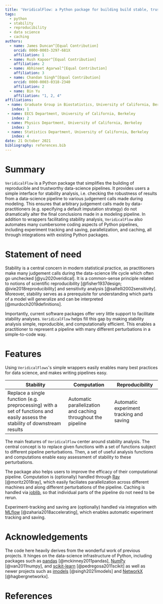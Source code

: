```yaml
---
title: 'VeridicalFlow: a Python package for building build stable, trustworthy data-science pipelines'
tags:
  - python
  - stability
  - reproducibility
  - data science
  - caching
authors:
  - name: James Duncan^[Equal Contribution]
    orcid: 0000-0003-3297-681X
    affiliation: 1
  - name: Rush Kapoor^[Equal Contribution]
    affiliation: 2
  - name: Abhineet Agarwal^[Equal Contribution]
    affiliation: 3
  - name: Chandan Singh^[Equal Contribution]
    orcid: 0000-0003-0318-2340
    affiliation: 2
  - name: Bin Yu
    affiliation: "1, 2, 4"
affiliations:
 - name: Graduate Group in Biostatistics, University of California, Berkeley
   index: 1
 - name: EECS Department, University of California, Berkeley
   index: 2
 - name: Physics Department, University of California, Berkeley
   index: 3
 - name: Statistics Department, University of California, Berkeley
   index: 4
date: 21 October 2021
bibliography: references.bib
---
```


# Summary

`VeridicalFlow` is a Python package that simplifies the building of reproducible and trustworthy data-science pipelines.
It provides users a simple interface for stability analysis, i.e. checking the robustness of results from a data-science pipeline to various judgement calls made during modeling.
This ensures that arbitrary judgement calls made by data-practitioners (e.g. specifying a default imputation strategy) do not dramatically alter the final conclusions made in a modeling pipeline.
In addition to wrappers facilitating stability analysis, `VeridicalFlow` also automates many cumbersome coding aspects of Python pipelines, including experiment tracking and saving, parallelization, and caching, all through integrations with existing Python packages.

# Statement of need

Stability is a central concern in modern statistical practice, as practitioners make many judgement calls during the data-science life cycle which often go unchecked [@yu2020veridical].  It is a common-sense principle related to notions of scientific reproducibility [@fisher1937design; @ivie2018reproducibility] and sensitivity analysis [@saltelli2002sensitivity]. Moreover, stability serves as a prerequisite for understanding which parts of a model will generalize and can be interpreted [@murdoch2019definitions].

Importantly, current software packages offer very little support to facilitate stability analyses. `VeridicalFlow` helps fill this gap by making stability analysis simple, reproducible, and computationally efficient. This enables a practitioner to represent a pipeline with many different perturbations in a simple-to-code way. 

# Features

Using `VeridicalFlows`'s simple wrappers easily enables many best practices for data science, and makes writing pipelines easy.

| Stability                                                    | Computation                                                  | Reproducibility                          |
| ------------------------------------------------------------ | ------------------------------------------------------------ | ---------------------------------------- |
| Replace a single function (e.g. preprocessing) with a set of functions and easily assess the stability of downstream results | Automatic parallelization and caching throughout the pipeline | Automatic experiment tracking and saving |



The main features of `VeridicalFlow` center around stability analysis. The central concept is to replace given functions with a set of functions subject to different pipeline perturbations. Then, a set of useful analysis functions and computations enable easy assessment of stability to these perturbations.

The package also helps users to improve the efficacy of their computational pipeline. Computation is (optionally) handled through [Ray](https://www.ray.io/) [@moritz2018ray], which easily faciliates parallelization across different machines and along different perturbations of the pipeline. Caching is handled via [joblib](https://joblib.readthedocs.io/en/latest/), so that individual parts of the pipeline do not need to be rerun.

Experiment-tracking and saving are (optionally) handled via integration with [MLflow](https://mlflow.org/) [@zaharia2018accelerating], which enables automatic experiment tracking and saving.

# Acknowledgements

The code here heavily derives from the wonderful work of previous projects. It hinges on the data-science infrastructure of Python, including packages such as [pandas](https://pandas.pydata.org/) [@mckinney2011pandas], [NumPy](https://numpy.org/) [@van2011numpy], and [scikit-learn](https://scikit-learn.org/) [@pedregosa2011scikit] as well as newer projects such as [imodels](https://github.com/csinva/imodels) [@singh2021imodels] and [NetworkX](https://networkx.org/) [@hagbergnetworkx].

# References
